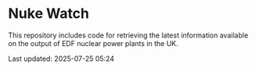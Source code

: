 # Nuke Watch

This repository includes code for retrieving the latest information available on the output of EDF nuclear power plants in the UK.

Last updated: 2025-07-25 05:24